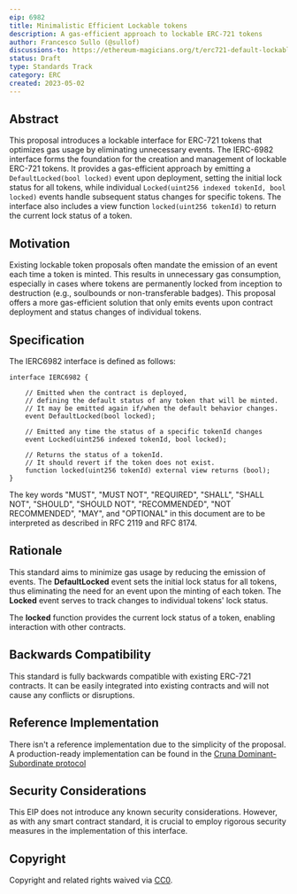 ```yaml
---
eip: 6982
title: Minimalistic Efficient Lockable tokens
description: A gas-efficient approach to lockable ERC-721 tokens
author: Francesco Sullo (@sullof)
discussions-to: https://ethereum-magicians.org/t/erc721-default-lockable-proposal/13366
status: Draft
type: Standards Track
category: ERC
created: 2023-05-02
---
```


## Abstract

This proposal introduces a lockable interface for ERC-721 tokens that optimizes gas usage by eliminating unnecessary events. The IERC-6982 interface forms the foundation for the creation and management of lockable ERC-721 tokens. It provides a gas-efficient approach by emitting a `DefaultLocked(bool locked)` event upon deployment, setting the initial lock status for all tokens, while individual `Locked(uint256 indexed tokenId, bool locked)` events handle subsequent status changes for specific tokens. The interface also includes a view function `locked(uint256 tokenId)` to return the current lock status of a token.

## Motivation

Existing lockable token proposals often mandate the emission of an event each time a token is minted. This results in unnecessary gas consumption, especially in cases where tokens are permanently locked from inception to destruction (e.g., soulbounds or non-transferable badges). This proposal offers a more gas-efficient solution that only emits events upon contract deployment and status changes of individual tokens.

## Specification

The IERC6982 interface is defined as follows:

```solidity
interface IERC6982 {
  
    // Emitted when the contract is deployed, 
    // defining the default status of any token that will be minted.
    // It may be emitted again if/when the default behavior changes.
    event DefaultLocked(bool locked);

    // Emitted any time the status of a specific tokenId changes
    event Locked(uint256 indexed tokenId, bool locked);

    // Returns the status of a tokenId.
    // It should revert if the token does not exist.
    function locked(uint256 tokenId) external view returns (bool);
}

```

The key words "MUST", "MUST NOT", "REQUIRED", "SHALL", "SHALL NOT", "SHOULD", "SHOULD NOT", "RECOMMENDED", "NOT RECOMMENDED", "MAY", and "OPTIONAL" in this document are to be interpreted as described in RFC 2119 and RFC 8174.

## Rationale

This standard aims to minimize gas usage by reducing the emission of events. The **DefaultLocked** event sets the initial lock status for all tokens, thus eliminating the need for an event upon the minting of each token. The **Locked** event serves to track changes to individual tokens' lock status.

The **locked** function provides the current lock status of a token, enabling interaction with other contracts.

## Backwards Compatibility

This standard is fully backwards compatible with existing ERC-721 contracts. It can be easily integrated into existing contracts and will not cause any conflicts or disruptions.

## Reference Implementation

There isn't a reference implementation due to the simplicity of the proposal.
A production-ready implementation can be found in the [Cruna Dominant-Subordinate protocol](https://github.com/cruna-cc/DS-protocol/tree/main/contracts)


## Security Considerations

This EIP does not introduce any known security considerations. However, as with any smart contract standard, it is crucial to employ rigorous security measures in the implementation of this interface.

## Copyright

Copyright and related rights waived via [CC0](../LICENSE.md).

